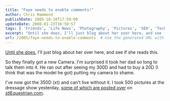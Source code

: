 ```yaml
---
title: "Faye needs to enable comments!"
author: Chris Hammond
publishDate: 2005-10-10T17:59:00
updateDate: 2008-01-23T16:50:57
tags: [ 'Friends', 'Life News', 'Photography', 'Pictures', 'SEO', 'Technology' ]
excerpt: "Until she does, I'll just blog about her over here, and see if she reads this. So they finally got a new Camera. I'm surprised it took her dad so long to talk them into it. He ran out after seeing my 300D and had to buy a 20D (I think that was the model he got) putting my camera to shame. I've now got the 350D (xt) and can't live without it. I took 500 pictures at the dressage show yesterday, some of which are posted over on..."
url: /2005/faye-needs-to-enable-comments  # Use the generated URL with year
---
```

<P><A href="https://www.wonderfulcrazy.com/blogs/fayes_blog/archive/2005/10/08/248.aspx#comments">Until she does</A>, I'll just blog about her over here, and see if she reads this.</P> <P>So they finally got a new Camera. I'm surprised it took her dad so long to talk them into it. He ran out after seeing my 300D and had to buy a 20D (I think that was the model he got) putting my camera to shame.</P> <P>I've now got the 350D (xt) and can't live without it. I took 500 pictures at the dressage show yesterday, <A href="https://stlequestrian.com/photos/slads_fall_2005/default.aspx">some of which are posted over</A> on <A href="https://stlequestrian.com/">stlEquestrian.com</A>.</P>
